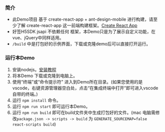 ### 简介
- 此Demo项目 基于 create-react-app + ant-design-mobile 进行构建，请至少了解 create-react-app 这一前端构建框架。[Create React App](https://github.com/facebook/create-react-app)
- 好签H5SDK jsapi 不依赖任何 框架，本Demo只是为了展示自定义功能，在vue、jQuery中同样适用。
- `/build` 中是打包好的示例界面，下载或克隆demo后可以直接打开运行。


### 运行本Demo

1. 安装nodejs。[安装教程](https://www.runoob.com/nodejs/nodejs-install-setup.html)
2. 将本Demo 下载或克隆到电脑上。
3. 使用“终端”或“命令提示符” 进入到Demo所在目录。(如果您使用的是vscode，右键资源管理器空白处，点击“在集成终端中打开”即可进入vscode自带的终端。)
4. 运行 `npm install` 命令。
5. 运行 `npm run start` 即可运行本Demo。
6. 运行 `npm run build` 即可在build文件夹中生成打包好的文件。(mac 电脑需修改`package.json -> scripts -> build` 为 `GENERATE_SOURCEMAP=false react-scripts build`) 
